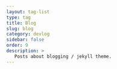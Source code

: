 ```yaml
---
layout: tag-list
type: tag
title: Blog
slug: blog
category: devlog
sidebar: false
order: 9
description: >
   Posts about blogging / jekyll theme.
---
```

